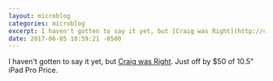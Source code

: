 ```yaml
---
layout: microblog
categories: microblog
excerpt: I haven't gotten to say it yet, but [Craig was Right](http://craigmcclellan.com/posts/2017/06/02/WWDC-iPad-Hardware-Guesses.html). Just off by $50 of 10.5" iPad Pro Price. 
date: 2017-06-05 18:59:21 -0500
---
```


I haven't gotten to say it yet, but [Craig was Right](http://craigmcclellan.com/posts/2017/06/02/WWDC-iPad-Hardware-Guesses.html). Just off by $50 of 10.5" iPad Pro Price. 